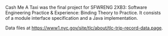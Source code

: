 Cash Me A Taxi was the final project for SFWRENG 2XB3: Software Engineering Practice & Experience: Binding Theory to Practice.
It consists of a module interface specification and a Java implementation.

Data files at https://www1.nyc.gov/site/tlc/about/tlc-trip-record-data.page.